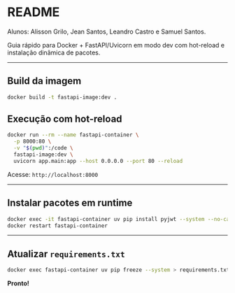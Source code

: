 # README

Alunos: Alisson Grilo, Jean Santos, Leandro Castro e Samuel Santos.

Guia rápido para Docker + FastAPI/Uvicorn em modo dev com hot-reload e instalação dinâmica de pacotes.

---

## Build da imagem

```bash
docker build -t fastapi-image:dev .
```

## Execução com hot-reload

```bash
docker run --rm --name fastapi-container \
  -p 8000:80 \
  -v "$(pwd)":/code \
  fastapi-image:dev \
  uvicorn app.main:app --host 0.0.0.0 --port 80 --reload

```

Acesse: `http://localhost:8000`

---

## Instalar pacotes em runtime

```bash
docker exec -it fastapi-container uv pip install pyjwt --system --no-cache
docker restart fastapi-container
```

---

## Atualizar `requirements.txt`

```bash
docker exec fastapi-container uv pip freeze --system > requirements.txt
```

**Pronto!**
